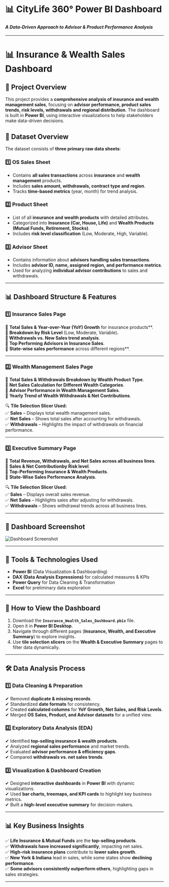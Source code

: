 # 📊 CityLife 360° Power BI Dashboard
#### *A Data-Driven Approach to Advisor & Product Performance Analysis*

---
# 📊 Insurance & Wealth Sales Dashboard  

## 🎯 Project Overview  
This project provides a **comprehensive analysis of insurance and wealth management sales**, focusing on **advisor performance, product sales trends, risk levels, withdrawals and regional distribution**. The dashboard is built in **Power BI**, using interactive visualizations to help stakeholders make data-driven decisions.  

## 📁 Dataset Overview  
The dataset consists of **three primary raw data sheets**:  

### **1️⃣ OS Sales Sheet**  
- Contains **all sales transactions** across **insurance** and **wealth management** products.  
- Includes **sales amount, withdrawals, contract type and region**.  
- Tracks **time-based metrics** (year, month) for trend analysis.  

### **2️⃣ Product Sheet**  
- List of all **insurance and wealth products** with detailed attributes.  
- Categorized into **Insurance (Car, House, Life)** and **Wealth Products (Mutual Funds, Retirement, Stocks)**.  
- Includes **risk level classification** (Low, Moderate, High, Variable).  

### **3️⃣ Advisor Sheet**  
- Contains information about **advisors handling sales transactions**.  
- Includes **advisor ID, name, assigned region, and performance metrics**.  
- Used for analyzing **individual advisor contributions** to sales and withdrawals.  

---

## 📊 Dashboard Structure & Features  

### **1️⃣ Insurance Sales Page**  
📌 **Total Sales & Year-over-Year (YoY) Growth** for insurance products**.  
📌 **Breakdown by Risk Level** (Low, Moderate, Variable)**.  
📌 **Withdrawals vs. New Sales** trend analysis**.  
📌 **Top Performing Advisors in Insurance Sales**.  
📌 **State-wise sales performance** across different regions**.  

---

### **2️⃣ Wealth Management Sales Page**  
📌 **Total Sales & Withdrawals Breakdown by Wealth Product Type**.  
📌 **Net Sales Calculation for Different Wealth Categories**.  
📌 **Advisor Performance in Wealth Management Sales**.    
📌 **Yearly Trend of Wealth Withdrawals & Net Contributions**. 

🔍 **Tile Selection Slicer Used:**  
✅ **Sales** – Displays total wealth management sales.  
✅ **Net Sales** – Shows total sales after accounting for withdrawals.  
✅ **Withdrawals** – Highlights the impact of withdrawals on financial performance.  

---

### **3️⃣ Executive Summary Page**  
📌 **Total Revenue, Withdrawals, and Net Sales across all business lines**.   
📌 **Sales & Net Contributionby Risk level**.  
📌 **Top-Performing Insurance & Wealth Products**.  
📌 **State-Wise Sales Performance Analysis**.  

🔍 **Tile Selection Slicer Used:**  
✅ **Sales** – Displays overall sales revenue.  
✅ **Net Sales** – Highlights sales after adjusting for withdrawals.  
✅ **Withdrawals** – Shows withdrawal trends across all business lines.  

---

## 📸 Dashboard Screenshot  
![Dashboard Screenshot](dashboard.png)  

---

## 🚀 Tools & Technologies Used  
- **Power BI** (Data Visualization & Dashboarding)  
- **DAX (Data Analysis Expressions)** for calculated measures & KPIs  
- **Power Query** for Data Cleaning & Transformation  
- **Excel** for preliminary data exploration  

---

## 📌 How to View the Dashboard  
1. Download the **`Insurance_Wealth_Sales_Dashboard.pbix`** file.  
2. Open it in **Power BI Desktop**.  
3. Navigate through different pages (**Insurance, Wealth, and Executive Summary**) to explore insights.  
4. Use **tile selection slicers** on the **Wealth & Executive Summary** pages to filter data dynamically.  

---

## 🛠️ Data Analysis Process  

### **1️⃣ Data Cleaning & Preparation**  
✔ Removed **duplicate & missing records**.  
✔ Standardized **date formats** for consistency.  
✔ Created **calculated columns** for **YoY Growth, Net Sales, and Risk Levels**.  
✔ Merged **OS Sales, Product, and Advisor datasets** for a unified view.  

### **2️⃣ Exploratory Data Analysis (EDA)**  
✔ Identified **top-selling insurance & wealth products**.  
✔ Analyzed **regional sales performance** and market trends.  
✔ Evaluated **advisor performance & efficiency gaps**.  
✔ Compared **withdrawals vs. net sales trends**.  

### **3️⃣ Visualization & Dashboard Creation**  
✔ Designed **interactive dashboards** in **Power BI** with dynamic visualizations.  
✔ Used **bar charts, treemaps, and KPI cards** to highlight key business metrics.  
✔ Built a **high-level executive summary** for decision-makers.  

---

## 📊 **Key Business Insights**  
✅ **Life Insurance & Mutual Funds** are the **top-selling products**.  
✅ **Withdrawals have increased significantly**, impacting net sales.  
✅ **High-risk insurance plans** contribute to **lower sales growth**.  
✅ **New York & Indiana** lead in sales, while some states show **declining performance**.  
✅ **Some advisors consistently outperform others**, highlighting gaps in sales strategies.  

---

